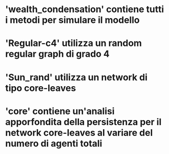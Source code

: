 # 'wealth_condensation' contiene tutti i metodi per simulare il modello
# 'Regular-c4' utilizza un random regular graph di grado 4
# 'Sun_rand' utilizza un network di tipo core-leaves
# 'core' contiene un'analisi apporfondita della persistenza per il network core-leaves al variare del numero di agenti totali
